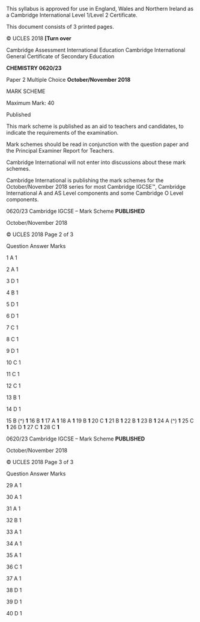  This syllabus is approved for use in England, Wales and Northern Ireland as a Cambridge International Level 1/Level 2 Certificate. 

 This document consists of 3 printed pages. 

© UCLES 2018 **[Turn over** 

 Cambridge Assessment International Education Cambridge International General Certificate of Secondary Education 

**CHEMISTRY 0620/23** 

Paper 2 Multiple Choice **October/November 2018** 

MARK SCHEME 

Maximum Mark: 40 

 Published 

This mark scheme is published as an aid to teachers and candidates, to indicate the requirements of the examination. 

Mark schemes should be read in conjunction with the question paper and the Principal Examiner Report for Teachers. 

Cambridge International will not enter into discussions about these mark schemes. 

Cambridge International is publishing the mark schemes for the October/November 2018 series for most Cambridge IGCSE™, Cambridge International A and AS Level components and some Cambridge O Level components. 


0620/23 Cambridge IGCSE – Mark Scheme **PUBLISHED** 

 October/November 2018 

© UCLES 2018 Page 2 of 3 

 Question Answer Marks 

 1 A 1 

 2 A 1 

 3 D 1 

 4 B 1 

 5 D 1 

 6 D 1 

 7 C 1 

 8 C 1 

 9 D 1 

 10 C 1 

 11 C 1 

 12 C 1 

 13 B 1 

 14 D 1 

15 B (^) **1** 16 B **1** 17 A **1** 18 A **1** 19 B **1** 20 C **1** 21 B **1** 22 B **1** 23 B **1** 24 A (^) **1** 25 C **1** 26 D **1** 27 C **1** 28 C **1** 


0620/23 Cambridge IGCSE – Mark Scheme **PUBLISHED** 

 October/November 2018 

© UCLES 2018 Page 3 of 3 

 Question Answer Marks 

 29 A 1 

 30 A 1 

 31 A 1 

 32 B 1 

 33 A 1 

 34 A 1 

 35 A 1 

 36 C 1 

 37 A 1 

 38 D 1 

 39 D 1 

 40 D 1 


